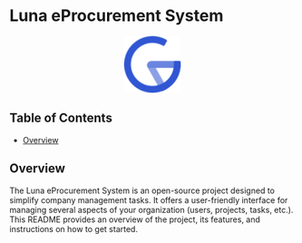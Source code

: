 # Luna eProcurement System

<p align='center'>
<img width=100 src="https://raw.githubusercontent.com/greyyT/luna-eprocurement-system/main/frontend/src/assets/icons/lunar-client.svg">
</p>

## Table of Contents

- [Overview](#overview)

## Overview

The Luna eProcurement System is an open-source project designed to simplify company management tasks. It offers a user-friendly interface for managing several aspects of your organization (users, projects, tasks, etc.). This README provides an overview of the project, its features, and instructions on how to get started.

